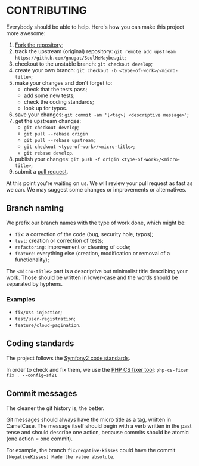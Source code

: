 # CONTRIBUTING

Everybody should be able to help. Here's how you can make this project more
awesome:

 1. [Fork the repository](https://github.com/gnugat/SoulMeMaybe/fork_select);
 2. track the upstream (original) repository: `git remote add upstream https://github.com/gnugat/SoulMeMaybe.git`;
 3. checkout to the unstable branch: `git checkout develop`;
 4. create your own branch: `git checkout -b <type-of-work>/<micro-title>`;
 5. make your changes and don't forget to:
    * check that the tests pass;
    * add some new tests;
    * check the coding standards;
    * look up for typos.
 6. save your changes: `git commit -am '[<tag>] <descriptive message>'`;
 7. get the upstream changes:
    * `git checkout develop`;
    * `git pull --rebase origin`
    * `git pull --rebase upstream`;
    * `git checkout <type-of-work>/<micro-title>`;
    * `git rebase develop`.
 8. publish your changes: `git push -f origin <type-of-work>/<micro-title>`;
 9. submit a
    [pull request](https://help.github.com/articles/creating-a-pull-request).

At this point you're waiting on us. We will review your pull request as fast
as we can. We may suggest some changes or improvements or alternatives.

## Branch naming

We prefix our branch names with the type of work done, which might be:

* `fix`: a correction of the code (bug, security hole, typos);
* `test`: creation or correction of tests;
* `refactoring`: improvement or cleaning of code;
* `feature`: everything else (creation, modification
  or removal of a functionality);

The `<micro-title>` part is a descriptive but minimalist title describing your
work. Those should be written in lower-case and the words should be separated
by hyphens.

### Examples

* `fix/xss-injection`;
* `test/user-registration`;
* `feature/cloud-pagination`.

## Coding standards

The project follows the
[Symfony2 code standards](http://symfony.com/doc/master/contributing/code/standards.html).

In order to check and fix them, we use the
[PHP CS fixer tool](http://cs.sensiolabs.org/):
`php-cs-fixer fix . --config=sf21`

## Commit messages

The cleaner the git history is, the better.

Git messages should always have the micro title as a tag, written in CamelCase.
The message itself should begin with a verb written in the past tense and
should describe one action, because commits should be atomic (one action = one
commit).

For example, the branch `fix/negative-kisses` could have the commit
`[NegativeKisses] Made the value absolute`.
